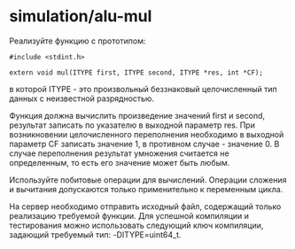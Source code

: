 # simulation/alu-mul

Реализуйте функцию с прототипом:
```
#include <stdint.h>

extern void mul(ITYPE first, ITYPE second, ITYPE *res, int *CF);
``` 

в которой ITYPE - это произвольный беззнаковый целочисленный тип данных с неизвестной разрядностью.

Функция должна вычислить произведение значений first и second, результат записать по указателю в выходной параметр res. При возникновении целочисленного переполнения необходимо в выходной параметр CF записать значение 1, в противном случае - значение 0. В случае переполнения результат умножения считается не определенным, то есть его значение может быть любым.

Используйте побитовые операции для вычислений. Операции сложения и вычитания допускаются только применительно к переменным цикла.

На сервер необходимо отправить исходный файл, содержащий только реализацию требуемой функции. Для успешной компиляции и тестирования можно использовать следующий ключ компиляции, задающий требуемый тип: -DITYPE=uint64_t.
